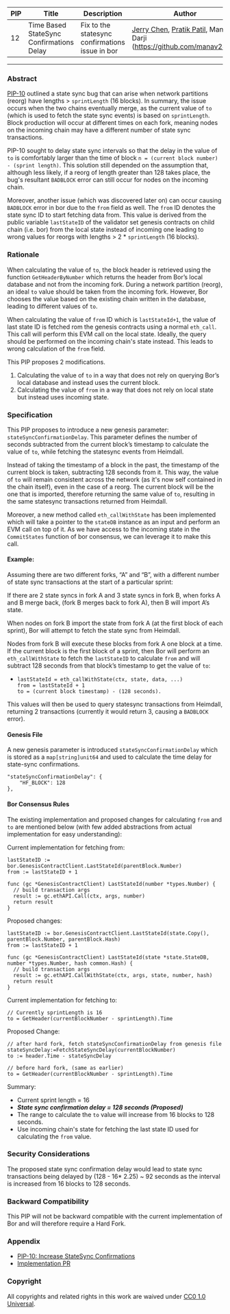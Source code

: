 | PIP               | Title                           | Description          | Author                        | Discussion | Status | Type                                     | Date                  |
|-------------------|---------------------------------|----------------------|-------------------------------|------------|--------|------------------------------------------|-----------------------|
| 12 | Time Based StateSync Confirmations Delay  | Fix to the statesync confirmations issue in bor | [Jerry Chen](https://github.com/cffls), [Pratik Patil](https://github.com/pratikspatil024), Manav Darji (https://github.com/manav2401) | [Forum](https://forum.polygon.technology/t/pip-12-time-based-statesync-confirmations-delay/11950)  | Review | Core | 2023-05-11
---

### Abstract 

[PIP-10](https://github.com/maticnetwork/Polygon-Improvement-Proposals/blob/main/PIPs/PIP-10.md) outlined a state sync bug that can arise when network partitions (reorg) have lengths  > `sprintLength` (16 blocks). In summary, the issue occurs when the two chains eventually merge, as the current value of  `to` (which is used to fetch the state sync events) is based on `sprintLength`. Block production will occur at different times on each fork, meaning nodes on the incoming chain may have a different number of state sync transactions.

PIP-10 sought to delay state sync intervals so that the delay in the value of `to` is comfortably larger than the time of block `n = (current block number) - (sprint length)`.  This solution still depended on the assumption that, although less likely, if a reorg of length greater than 128 takes place, the bug's resultant `BADBLOCK` error can still occur for nodes on the incoming chain.

Moreover, another issue (which was discovered later on) can occur causing `BADBLOCK` error in bor due to the `from` field as well. The `from` ID denotes the state sync ID to start fetching data from. This value is derived from the public variable `lastStateID` of the validator set genesis contracts on child chain (i.e. bor) from the local state instead of incoming one leading to wrong values for reorgs with lengths > 2 * `sprintLength` (16 blocks).


### Rationale

When calculating the value of `to`, the block header is retrieved using the function `GetHeaderByNumber` which returns the header from Bor’s local database and not from the incoming fork. During a network partition (reorg), an ideal `to` value should be taken from the incoming fork. However, Bor chooses the value based on the existing chain written in the database, leading to different values of `to`.

When calculating the value of `from` ID which is `lastStateId+1`, the value of last state ID is fetched rom the genesis contracts using a normal `eth_call`. This call will perform this EVM call on the local state. Ideally, the query should be performed on the incoming chain's state instead. This leads to wrong calculation of the `from` field.

This PIP proposes 2 modifications.
1. Calculating the value of `to` in a way that does not rely on querying Bor’s local database and instead uses the current block.
2. Calculating the value of `from` in a way that does not rely on local state but instead uses incoming state.


### Specification

This PIP proposes to introduce a new genesis parameter: `stateSyncConfirmationDelay`. This parameter defines the number of seconds subtracted from the current block’s timestamp to calculate the value of `to`, while fetching the statesync events from Heimdall.

Instead of taking the timestamp of a block in the past, the timestamp of the current block is taken, subtracting 128 seconds from it. This way, the value of `to` will remain consistent across the network (as it's now self contained in the chain itself), even in the case of a reorg. The current block will be the one that is imported, therefore returning the same value of `to`, resulting in the same statesync transactions returned from Heimdall.

Moreover, a new method called `eth_callWithState` has been implemented which will take a pointer to the `stateDB` instance as an input and perform an EVM call on top of it. As we have access to the incoming state in the `CommitStates` function of bor consensus, we can leverage it to make this call.


#### Example: 

Assuming there are two different forks, “A” and “B”, with a different number of state sync transactions at the start of a particular sprint:

If there are 2 state syncs in fork A and 3 state syncs in fork B, when forks A and B merge back, (fork B merges back to fork A), then B will import A’s state.

When nodes on fork B import the state from fork A (at the first block of each sprint), Bor will attempt to fetch the state sync from Heimdall. 

Nodes from fork B will execute these blocks from fork A one block at a time. If the current block is the first block of a sprint, then Bor will perform an `eth_callWithState` to fetch the `lastStateID` to calculate `from` and will subtract 128 seconds from that block’s timestamp to get the value of `to`:
- ```
  lastStateId = eth_callWithState(ctx, state, data, ...)
  from = lastStateId + 1
  to = (current block timestamp) - (128 seconds).
  ```

This values will then be used to query statesync transactions from Heimdall, returning 2 transactions (currently it would return 3, causing a `BADBLOCK` error).


#### Genesis File
A new genesis parameter is introduced `stateSyncConfirmationDelay` which  is stored as a `map[string]unit64` and used to calculate the time delay for state-sync confirmations.
```
"stateSyncConfirmationDelay": { 
	"HF_BLOCK": 128
},
```

#### Bor Consensus Rules

The existing implementation and proposed changes for calculating `from` and `to` are mentioned below (with few added abstractions from actual implementation for easy understanding):

Current implementation for fetching from:
```
lastStateID := bor.GenesisContractClient.LastStateId(parentBlock.Number)
from := lastStateID + 1

func (gc *GenesisContractClient) LastStateId(number *types.Number) {
  // build transaction args
  result := gc.ethAPI.Call(ctx, args, number)
  return result
}
```

Proposed changes:
```
lastStateID := bor.GenesisContractClient.LastStateId(state.Copy(), parentBlock.Number, parentBlock.Hash)
from := lastStateID + 1

func (gc *GenesisContractClient) LastStateId(state *state.StateDB, number *types.Number, hash common.Hash) {
  // build transaction args
  result := gc.ethAPI.CallWithState(ctx, args, state, number, hash)
  return result
}
```

Current implementation for fetching to:
```
// Currently sprintLength is 16
to = GetHeader(currentBlockNumber - sprintLength).Time
```

Proposed Change:
```
// after hard fork, fetch stateSyncConfirmationDelay from genesis file
stateSyncDelay:=FetchStateSyncDelay(currentBlockNumber)
to := header.Time - stateSyncDelay

// before hard fork, (same as earlier)
to = GetHeader(currentBlockNumber - sprintLength).Time
```

Summary:<br>
- Current sprint length = 16
- ***State sync confirmation delay = 128 seconds (Proposed)***
- The range to calculate the `to` value will increase from 16 blocks to 128 seconds.
- Use incoming chain's state for fetching the last state ID used for calculating the `from` value.

### Security Considerations

The proposed state sync confirmation delay would lead to state sync transactions being delayed by (128 - 16* 2.25) ~ 92 seconds as the interval is increased from 16 blocks to 128 seconds.

### Backward Compatibility

This PIP will not be backward compatible with the current implementation of Bor and will therefore require a Hard Fork.

### Appendix

* [PIP-10: Increase StateSync Confirmations](https://github.com/maticnetwork/Polygon-Improvement-Proposals/blob/main/PIPs/PIP-10.md)
* [Implementation PR](https://github.com/maticnetwork/bor/pull/864)

### Copyright 
All copyrights and related rights in this work are waived under [CC0 1.0 Universal](https://creativecommons.org/publicdomain/zero/1.0/legalcode).


